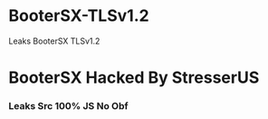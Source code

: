 # BooterSX-TLSv1.2
Leaks BooterSX TLSv1.2

<h1>BooterSX Hacked By StresserUS</h1>

<h3>Leaks Src 100% JS No Obf<h3>
